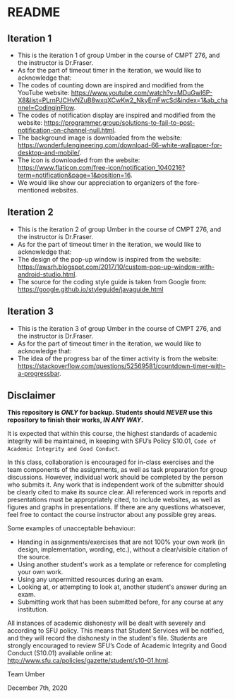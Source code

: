 # README

## Iteration 1
- This is the iteration 1 of group Umber in the course of CMPT 276, and the instructor is Dr.Fraser.
- As for the part of timeout timer in the iteration, we would like to acknowledge that:
- The codes of counting down are inspired and modified from the YouTube website: https://www.youtube.com/watch?v=MDuGwI6P-X8&list=PLrnPJCHvNZuB8wxqXCwKw2_NkyEmFwcSd&index=1&ab_channel=CodinginFlow.
- The codes of notification display are inspired and modified from the website:  https://programmer.group/solutions-to-fail-to-post-notification-on-channel-null.html.
- The background image is downloaded from the website: https://wonderfulengineering.com/download-66-white-wallpaper-for-desktop-and-mobile/.
- The icon is downloaded from the website: https://www.flaticon.com/free-icon/notification_1040216?term=notification&page=1&position=16.
- We would like show our appreciation to organizers of the fore-mentioned websites.

## Iteration 2
- This is the iteration 2 of group Umber in the course of CMPT 276, and the instructor is Dr.Fraser.
- As for the part of timeout timer in the iteration, we would like to acknowledge that:
- The design of the pop-up window is inspired from the website: https://awsrh.blogspot.com/2017/10/custom-pop-up-window-with-android-studio.html.
- The source for the coding style guide is taken from Google from: https://google.github.io/styleguide/javaguide.html

## Iteration 3
- This is the iteration 3 of group Umber in the course of CMPT 276, and the instructor is Dr.Fraser.
- As for the part of timeout timer in the iteration, we would like to acknowledge that:
- The idea of the progress bar of the timer activity is from the website: https://stackoverflow.com/questions/52569581/countdown-timer-with-a-progressbar.

## Disclaimer

**This repository is *ONLY* for backup. Students should *NEVER* use this repository to finish their works, *IN ANY WAY*.**

It is expected that within this course, the highest standards of academic integrity will be maintained, in
keeping with SFU’s Policy S10.01, `Code of Academic Integrity and Good Conduct`.

In this class, collaboration is encouraged for in-class exercises and the team components of the assignments, as well
as task preparation for group discussions. However, individual work should be completed by the person
who submits it. Any work that is independent work of the submitter should be clearly cited to make its
source clear. All referenced work in reports and presentations must be appropriately cited, to include
websites, as well as figures and graphs in presentations. If there are any questions whatsoever, feel free
to contact the course instructor about any possible grey areas.

Some examples of unacceptable behaviour:
- Handing in assignments/exercises that are not 100% your own work (in design, implementation,
wording, etc.), without a clear/visible citation of the source.
- Using another student's work as a template or reference for completing your own work.
- Using any unpermitted resources during an exam.
- Looking at, or attempting to look at, another student's answer during an exam.
- Submitting work that has been submitted before, for any course at any institution.

All instances of academic dishonesty will be dealt with severely and according to SFU policy. This means
that Student Services will be notified, and they will record the dishonesty in the student's file. Students
are strongly encouraged to review SFU’s Code of Academic Integrity and Good Conduct (S10.01) available
online at: http://www.sfu.ca/policies/gazette/student/s10-01.html.


Team Umber


December 7th, 2020
